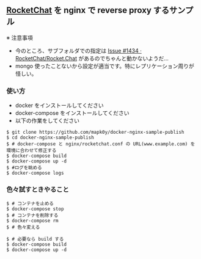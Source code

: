 ## [RocketChat](https://github.com/RocketChat/Rocket.Chat) を nginx で reverse proxy するサンプル

※ 注意事項
- 今のところ、サブフォルダでの指定は [ Issue #1434 · RocketChat/Rocket.Chat](https://github.com/RocketChat/Rocket.Chat/issues/1434) があるのでちゃんと動かないようだ...
- mongo 使ったことないから設定が適当です。特にレプリケーション周りが怪しい。

### 使い方

- docker をインストールしてください
- docker-compose をインストールしてください
- 以下の作業をしてください

```console
$ git clone https://github.com/mapk0y/docker-nginx-sample-publish
$ cd docker-nginx-sample-publish
$ # docker-compose と nginx/rocketchat.conf の URL(www.example.com) を環境に合わせて修正する
$ docker-compose build
$ docker-compose up -d 
$ #ログを眺める
$ docker-compose logs
```

### 色々試すときやること

```console
$ # コンテナを止める
$ docker-compose stop
$ # コンテナを削除する
$ docker-compose rm
$ # 色々変える

$ # 必要なら build する
$ docker-compose build
$ docker-compose up -d
```

